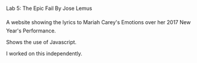 
Lab 5: The Epic Fail
By Jose Lemus

A website showing the lyrics to Mariah Carey's Emotions over her
2017 New Year's Performance.

Shows the use of Javascript. 

I worked on this independently.

